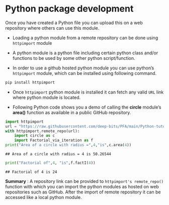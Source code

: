 Python package development
================

Once you have created a Python file you can upload this on a web
repository where others can use this module.

- Loading a python module from a remote repository can be done using
  `httpimport` module

- A python module is a python file including certain python class and/or
  functions to be used by some other python script/function.

- In order to use a github hosted python module you can use python’s
  `httpimport` module, which can be installed using following command.

``` bash
pip install httpimport
```

- Once `httpimport` python module is installed it can fetch any valid
  `URL` link where python module is located.

- Following Python code shows you a demo of calling the **circle**
  module’s **area()** function as available in a public GitHub
  repository.

``` python
import httpimport
url = "https://raw.githubusercontent.com/deep-bits/PFA/main/Python-tutorials/"
with httpimport.remote_repo(url):
    import circle as c
    import Factorial_via_iteration as f
print("Area of a circle with radius =",4,"is",c.area(4))
```

    ## Area of a circle with radius = 4 is 50.26544

``` python
print("Factorial of",4, "is",f.factI(4))
```

    ## Factorial of 4 is 24

**Summary** : A repository link can be provided to
`httpimport's remote_repo()` function with which you can import the
python modules as hosted on web repositories such as GitHub. After the
import of remote repository it can be accessed like a local python
module.
